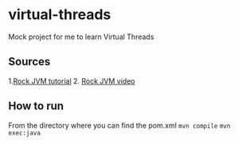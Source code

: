 # virtual-threads
Mock project for me to learn Virtual Threads

## Sources
1.[Rock JVM tutorial](https://rockthejvm.com/articles/the-ultimate-guide-to-java-virtual-threads#appendix-maven-configuration)
2. [Rock JVM video](https://youtu.be/nnpeH92QpeY)

## How to run
From the directory where you can find the pom.xml
`mvn compile`
`mvn exec:java`